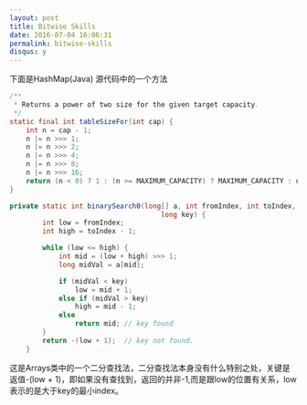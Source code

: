 ```yaml
---
layout: post
title: Bitwise Skills
date: 2016-07-04 16:06:31
permalink: bitwise-skills
disqus: y
---
```




下面是HashMap(Java) 源代码中的一个方法

```java
/**
 * Returns a power of two size for the given target capacity.
 */
static final int tableSizeFor(int cap) {
    int n = cap - 1;
    n |= n >>> 1;
    n |= n >>> 2;
    n |= n >>> 4;
    n |= n >>> 8;
    n |= n >>> 16;
    return (n < 0) ? 1 : (n >= MAXIMUM_CAPACITY) ? MAXIMUM_CAPACITY : n + 1;
}
```

```java
private static int binarySearch0(long[] a, int fromIndex, int toIndex,
                                     long key) {
        int low = fromIndex;
        int high = toIndex - 1;

        while (low <= high) {
            int mid = (low + high) >>> 1;
            long midVal = a[mid];

            if (midVal < key)
                low = mid + 1;
            else if (midVal > key)
                high = mid - 1;
            else
                return mid; // key found
        }
        return -(low + 1);  // key not found.
    }
```
这是Arrays类中的一个二分查找法，二分查找法本身没有什么特别之处，关键是返值-(low + 1)，即如果没有查找到，返回的并非-1,而是跟low的位置有关系，low表示的是大于key的最小index。
